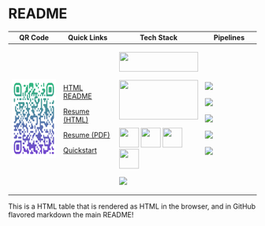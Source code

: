# README

<table data-quarto-postprocess="true">
<colgroup>
<col style="width: 25%" />
<col style="width: 25%" />
<col style="width: 25%" />
<col style="width: 25%" />
</colgroup>
<thead>
<tr class="header">
<th data-quarto-table-cell-role="th">QR Code</th>
<th data-quarto-table-cell-role="th">Quick Links</th>
<th data-quarto-table-cell-role="th">Tech Stack</th>
<th data-quarto-table-cell-role="th">Pipelines</th>
</tr>
</thead>
<tbody>
<tr class="odd">
<td><a
href="https://cameronrutherford.github.io/cameronrutherford/index.html"
target="_blank" rel="noreferrer"><img src="./config/qr-code.svg"
width="160" height="160" /></a></td>
<td><p><a
href="https://cameronrutherford.github.io/cameronrutherford/index.html">HTML
README</a></p>
<p><a
href="https://cameronrutherford.github.io/cameronrutherford/resume/resume.html">Resume
(HTML)</a></p>
<p><a
href="https://cameronrutherford.github.io/cameronrutherford/resume/resume.pdf">Resume
(PDF)</a></p>
<p><a
href="https://cameronrutherford.github.io/cameronrutherford/config/quickstart.html">Quickstart</a></p></td>
<td><div>
<p><a href="https://quarto.org/" target="_blank" rel="noreferrer"><img
src="https://quarto.org/quarto.png" width="160" height="40" /></a></p>
</div>
<div>
<p><a href="https://www.freepnglogos.com/images/javascript-39398.html"
target="_blank" rel="noreferrer"><img
src="https://www.freepnglogos.com/uploads/javascript-png/fix-html-css-javascript-for-website-logo-6.png"
width="160" height="80" /></a></p>
</div>
<p><a href="https://www.json.org/json-en.html" target="_blank"
rel="noreferrer"><img
src="https://www.vectorlogo.zone/logos/json/json-icon.svg" width="40"
height="40" /></a> <a href="https://www.docker.com/" target="_blank"
rel="noreferrer"><img
src="https://www.vectorlogo.zone/logos/docker/docker-tile.svg"
width="40" height="40" /></a> <a href="https://www.lua.org/"
target="_blank" rel="noreferrer"><img
src="https://www.vectorlogo.zone/logos/lua/lua-official.svg" width="40"
height="40" /></a> <a href="https://github.com/" target="_blank"
rel="noreferrer"><img
src="https://www.vectorlogo.zone/logos/github/github-icon.svg"
width="40" height="40" /></a></p>
<div>
<p><a href="https://www.latex-project.org/" target="_blank"
rel="noreferrer"><img
src="https://upload.wikimedia.org/wikipedia/commons/4/45/LaTeX_project_logo_bird.svg"
width="160" /></a></p>
</div></td>
<td><div>
<p><a href="https://github.com/pre-commit/pre-commit" target="_blank"
rel="noreferrer"><img
src="https://img.shields.io/badge/pre--commit-enabled-brightgreen?logo=pre-commit"
width="160" /></a></p>
</div>
<div>
<p><a
href="https://github.com/cameronrutherford/cameronrutherford/actions/workflows/pre-commit.yml"
rel="noreferrer"><img
src="https://github.com/cameronrutherford/cameronrutherford/actions/workflows/pre-commit.yml/badge.svg?event=pull_request" /></a></p>
</div>
<div>
<p><a
href="https://github.com/cameronrutherford/cameronrutherford/actions/workflows/publish.yml"><img
src="https://github.com/cameronrutherford/cameronrutherford/actions/workflows/publish.yml/badge.svg" /></a></p>
</div>
<div>
<p><a
href="https://github.com/cameronrutherford/cameronrutherford/actions/workflows/dev-container-publish.yml"><img
src="https://github.com/cameronrutherford/cameronrutherford/actions/workflows/dev-container-publish.yml/badge.svg" /></a></p>
</div>
<div>
<p><a
href="https://github.com/cameronrutherford/cameronrutherford/actions/workflows/quarto-render-build.yml"><img
src="https://github.com/cameronrutherford/cameronrutherford/actions/workflows/quarto-render-build.yml/badge.svg?event=pull_request" /></a></p>
</div></td>
</tr>
</tbody>
</table>

This is a HTML table that is rendered as HTML in the browser, and in
GitHub flavored markdown the main README!
